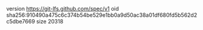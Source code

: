 version https://git-lfs.github.com/spec/v1
oid sha256:910490a475c6c374b54be529e1bb0a9d50ac38a01df680fd5b562d2c5dbe7669
size 20318
